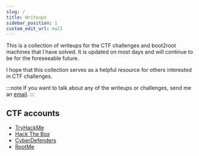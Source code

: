```yaml
---
slug: /
title: Writeups
sidebar_position: 1
custom_edit_url: null
---
```


This is a collection of writeups for the CTF challenges and boot2root machines that I have solved. 
It is updated on most days and will continue to be for the foreseeable future.

I hope that this collection serves as a helpful resource for others interested in CTF challenges.

<!---
By documenting my solutions in real-time, I aim to create a [Memex](https://en.wikipedia.org/wiki/Memex) which can be referred to by me or anyone else in the future.
-->

:::note
If you want to talk about any of the writeups or challenges, send me an [email](mailto:contact@kunull.net).
:::

<!---
## Motivation

- Storing important notes online and documenting personal development.
- Giving back to the community in some form.
- Gaining traffic to my website, thus increasing my internet reach.
- Incentivising myself to learn every topic in-depth by teaching it through the form of my write-ups.
-->


## CTF accounts

- [TryHackMe](https://tryhackme.com/p/Kunull)
- [Hack The Box](https://app.hackthebox.com/profile/1158503)
- [CyberDefenders](https://cyberdefenders.org/p/Kunull)
- [RootMe](https://www.root-me.org/Kunull?lang=fr#715a5db3518744d717e43af1d56ba448)
